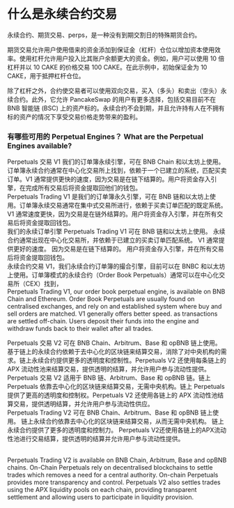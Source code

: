 # 什么是永续合约交易

永续合约、期货交易、perps，是一种没有到期交割日的特殊期货合约。

期货交易允许用户使用借来的资金添加到保证金（杠杆）仓位以增加资本使用效率。使用杠杆允许用户投入比其账户余额更大的资金。例如，用户可以使用 10 倍杠杆并以 10 CAKE 的价格交易 100 CAKE。在此示例中，初始保证金为 10 CAKE，用于抵押杠杆仓位。

除了杠杆之外，合约使交易者可以使用双向交易，买入（多头）和卖出（空头）永续合约。此外，它允许 PancakeSwap 的用户有更多选择，包括交易目前不在 BNB 智能链 (BSC) 上的资产标的。永续合约不会到期，并且允许持有人在不拥有标的资产的情况下享受交易价格走势带来的盈利。

### **有哪些可用的 Perpetual Engines？** **What are the Perpetual Engines available?**

Perpetuals 交易 V1 我们的订单簿永续引擎，可在 BNB Chain 和以太坊上使用。订单簿永续合约通常在中心化交易所上找到，依赖于一个已建立的系统，匹配买卖订单。V1 通常提供更快的速度，因为交易是在链下结算的。用户将资金存入引擎，在完成所有交易后将资金提取回他们的钱包。\
Perpetuals Trading V1 是我们的订单簿永久引擎，可在 BNB 链和以太坊上使用。订单簿永续交易通常在集中式交易所进行，依赖于买卖订单匹配的既定系统。V1 通常速度更快，因为交易是在链外结算的。用户将资金存入引擎，并在所有交易后将资金提取回钱包。\
我们的永续订单引擎 Perpetuals Trading V1 可在 BNB 链和以太坊上使用。 永续合约通常出现在中心化交易所，并依赖于已建立的买卖订单匹配系统。 V1 通常提供更好的速度。 因为交易是在链下结算的。 用户将资金存入引擎，并在所有交易后将资金提取回钱包。\
永续合约交易 V1，我们永续合约订单簿的撮合引擎，目前可以在 BNBC 和以太坊上使用。订单簿模式的永续合约（Order Book Perpetuals）通常可以在中心化交易所（CEX）找到，\
Perpetuals Trading V1, our order book perpetual engine, is available on BNB Chain and Ethereum. Order Book Perpetuals are usually found on centralised exchanges, and rely on and established system where buy and sell orders are matched. V1 generally offers better speed. as transactions are settled off-chain. Users deposit their funds into the engine and withdraw funds back to their wallet after all trades.

Perpetuals 交易 V2 可在 BNB Chain、Arbitrum、Base 和 opBNB 链上使用。基于链上的永续合约依赖于去中心化的区块链来结算交易，消除了对中央机构的需求。链上永续合约提供更多的透明度和控制性。Perpetuals V2 还使用每条链上的 APX 流动性池来结算交易，提供透明的结算，并允许用户参与流动性提供。\
Perpetuals 交易 V2 适用于 BNB 链、Arbitrum、Base 和 opBNB 链。链上 Perpetuals 依靠去中心化的区块链来结算交易，无需中央机构。链上 Perpetuals 提供了更高的透明度和控制权。Perpetuals V2 还使用各链上的 APX 流动性池结算交易，提供透明结算，并允许用户参与流动性供应。\
Perpetuals Trading V2 可在 BNB Chain、Arbitrum、Base 和 opBNB 链上使用。 链上永续合约依靠去中心化的区块链来结算交易，从而无需中央机构。 链上永续合约提供了更多的透明度和控制力。 Perpetuals V2还使用各链上的APX流动性池进行交易结算，提供透明的结算并允许用户参与流动性提供。

\
Perpetuals Trading V2 is available on BNB Chain, Arbitrum, Base and opBNB chains. On-Chain Perpetuals rely on decentralised blockchains to settle trades which removes a need for a central authority. On-chain Perpetuals provides more transparency and control. Perpetuals V2 also settles trades using the APX liquidity pools on each chain, providing transparent settlement and allowing users to participate in liquidity provision.

